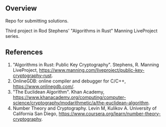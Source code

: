 ## Overview
Repo for submitting solutions.

Third project in Rod Stephens' "Algorithms in Rust" Manning LiveProject series. 

## References
1. "Algorithms in Rust: Public Key Cryptography". Stephens, R. Manning LiveProject, https://www.manning.com/liveproject/public-key-cryptography-rust.
2. OnlineGDB: online compiler and debugger for C/C++, https://www.onlinegdb.com/.
2. "The Euclidean Algorithm". Khan Academy, https://www.khanacademy.org/computing/computer-science/cryptography/modarithmetic/a/the-euclidean-algorithm.
2. Number Theory and Cryptography. Levin M, Kulikov A. University of California San Diego, https://www.coursera.org/learn/number-theory-cryptography.
